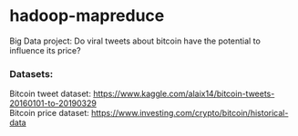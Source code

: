 # hadoop-mapreduce
Big Data project: Do viral tweets about bitcoin have the potential to influence its price?



### Datasets:
Bitcoin tweet dataset: https://www.kaggle.com/alaix14/bitcoin-tweets-20160101-to-20190329 \
Bitcoin price dataset: https://www.investing.com/crypto/bitcoin/historical-data

